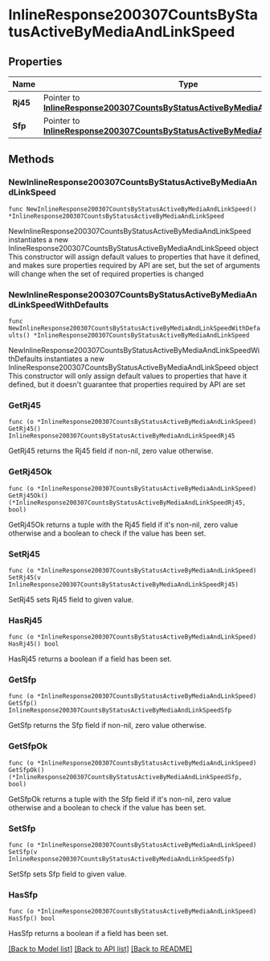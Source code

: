 # InlineResponse200307CountsByStatusActiveByMediaAndLinkSpeed

## Properties

Name | Type | Description | Notes
------------ | ------------- | ------------- | -------------
**Rj45** | Pointer to [**InlineResponse200307CountsByStatusActiveByMediaAndLinkSpeedRj45**](InlineResponse200307CountsByStatusActiveByMediaAndLinkSpeedRj45.md) |  | [optional] 
**Sfp** | Pointer to [**InlineResponse200307CountsByStatusActiveByMediaAndLinkSpeedSfp**](InlineResponse200307CountsByStatusActiveByMediaAndLinkSpeedSfp.md) |  | [optional] 

## Methods

### NewInlineResponse200307CountsByStatusActiveByMediaAndLinkSpeed

`func NewInlineResponse200307CountsByStatusActiveByMediaAndLinkSpeed() *InlineResponse200307CountsByStatusActiveByMediaAndLinkSpeed`

NewInlineResponse200307CountsByStatusActiveByMediaAndLinkSpeed instantiates a new InlineResponse200307CountsByStatusActiveByMediaAndLinkSpeed object
This constructor will assign default values to properties that have it defined,
and makes sure properties required by API are set, but the set of arguments
will change when the set of required properties is changed

### NewInlineResponse200307CountsByStatusActiveByMediaAndLinkSpeedWithDefaults

`func NewInlineResponse200307CountsByStatusActiveByMediaAndLinkSpeedWithDefaults() *InlineResponse200307CountsByStatusActiveByMediaAndLinkSpeed`

NewInlineResponse200307CountsByStatusActiveByMediaAndLinkSpeedWithDefaults instantiates a new InlineResponse200307CountsByStatusActiveByMediaAndLinkSpeed object
This constructor will only assign default values to properties that have it defined,
but it doesn't guarantee that properties required by API are set

### GetRj45

`func (o *InlineResponse200307CountsByStatusActiveByMediaAndLinkSpeed) GetRj45() InlineResponse200307CountsByStatusActiveByMediaAndLinkSpeedRj45`

GetRj45 returns the Rj45 field if non-nil, zero value otherwise.

### GetRj45Ok

`func (o *InlineResponse200307CountsByStatusActiveByMediaAndLinkSpeed) GetRj45Ok() (*InlineResponse200307CountsByStatusActiveByMediaAndLinkSpeedRj45, bool)`

GetRj45Ok returns a tuple with the Rj45 field if it's non-nil, zero value otherwise
and a boolean to check if the value has been set.

### SetRj45

`func (o *InlineResponse200307CountsByStatusActiveByMediaAndLinkSpeed) SetRj45(v InlineResponse200307CountsByStatusActiveByMediaAndLinkSpeedRj45)`

SetRj45 sets Rj45 field to given value.

### HasRj45

`func (o *InlineResponse200307CountsByStatusActiveByMediaAndLinkSpeed) HasRj45() bool`

HasRj45 returns a boolean if a field has been set.

### GetSfp

`func (o *InlineResponse200307CountsByStatusActiveByMediaAndLinkSpeed) GetSfp() InlineResponse200307CountsByStatusActiveByMediaAndLinkSpeedSfp`

GetSfp returns the Sfp field if non-nil, zero value otherwise.

### GetSfpOk

`func (o *InlineResponse200307CountsByStatusActiveByMediaAndLinkSpeed) GetSfpOk() (*InlineResponse200307CountsByStatusActiveByMediaAndLinkSpeedSfp, bool)`

GetSfpOk returns a tuple with the Sfp field if it's non-nil, zero value otherwise
and a boolean to check if the value has been set.

### SetSfp

`func (o *InlineResponse200307CountsByStatusActiveByMediaAndLinkSpeed) SetSfp(v InlineResponse200307CountsByStatusActiveByMediaAndLinkSpeedSfp)`

SetSfp sets Sfp field to given value.

### HasSfp

`func (o *InlineResponse200307CountsByStatusActiveByMediaAndLinkSpeed) HasSfp() bool`

HasSfp returns a boolean if a field has been set.


[[Back to Model list]](../README.md#documentation-for-models) [[Back to API list]](../README.md#documentation-for-api-endpoints) [[Back to README]](../README.md)


